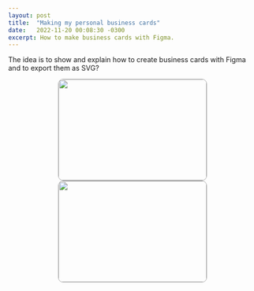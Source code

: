 ```yaml
---
layout: post
title:  "Making my personal business cards"
date:   2022-11-20 00:08:30 -0300
excerpt: How to make business cards with Figma.   
---
```


The idea is to show and explain how to create business cards with Figma and to export them as SVG?

<div style="text-align:center">
<img src="/assets/business-card-back.svg" width="300" height="205" style="border-style:solid; border-width:1px; border-radius:10px; border-color:#AAAAAA" />
<img src="/assets/business-card-front.svg" width="300" height="205" style="border-style:solid; border-width:1px; border-radius:10px; border-color:#AAAAAA" />
</div>
